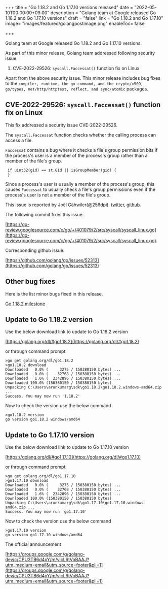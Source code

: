 +++
title = "Go 1.18.2 and Go 1.17.10 versions released"
date = "2022-05-10T00:00:00+09:00"
description = "Golang team at Google released Go 1.18.2 and Go 1.17.10 versions"
draft = "false"
link = "Go 1.18.2 and Go 1.17.10"
image= "images/featured/golangpostimage.png"
enableToc= false

+++

Golang team at Google released Go 1.18.2 and Go 1.17.10 versions.

As part of this minor release, Golang team addressed following security issue. 

1. CVE-2022-29526: `syscall.Faccessat()` function fix on Linux

Apart from the above security issue. This minor release includes bug fixes to the `compiler, runtime, the go command, and the crypto/x509, go/types, net/http/httptest, reflect, and sync/atomic` packages.

## CVE-2022-29526: `syscall.Faccessat()` function fix on Linux

This fix addressed a security issue CVE-2022-29526. 

The `syscall.Faccessat` function checks whether the calling process can access a file.

`Faccessat` contains a bug where it checks a file's group permission bits if the process's user is a member of the process's group rather than a member of the file's group.

```
 if uint32(gid) == st.Gid || isGroupMember(gid) { 
 }
```

Since a process's user is usually a member of the process's group, this causes `Faccessat` to usually check a file's group permissions even if the process's user is not a member of the file's group.

This issue is reported by Joël Gähwiler(@256dpi). [twitter](https://twitter.com/256dpi), [github](https://github.com/256dpi).

The following commit fixes this issue.

[https://go-review.googlesource.com/c/go/+/401079/2/src/syscall/syscall_linux.go](https://go-review.googlesource.com/c/go/+/401079/2/src/syscall/syscall_linux.go).

Corresponding github issue.

[https://github.com/golang/go/issues/52313](https://github.com/golang/go/issues/52313)


## Other bug fixes 

Here is the list minor bugs fixed in this release.

[ Go 1.18.2 milestone](https://github.com/golang/go/issues?q=milestone%3AGo1.18.2+label%3ACherryPickApproved)

## Update to Go 1.18.2 version

Use the below download link to update to Go 1.18.2 version

[https://golang.org/dl/#go1.18.2](https://golang.org/dl/#go1.18.2)

or through command prompt 

```
>go get golang.org/dl/go1.18.2
>go1.18.2 download
Downloaded   0.0% (     3275 / 150380150 bytes) ...
Downloaded   0.0% (    32768 / 150380150 bytes) ...
Downloaded   1.6% (  2342896 / 150380150 bytes) ...
Downloaded 100.0% (150380150 / 150380150 bytes)
Unpacking C:\Users\arunkumarg\sdk\go1.18.2\go1.18.2.windows-amd64.zip ...
Success. You may now run '1.18.2'
```

Now to check the version use the below command

```
>go1.18.2 version
go version go1.18.2 windows/amd64
```

## Update to Go 1.17.10 version

Use the below download link to update to Go 1.17.10 version

[https://golang.org/dl/#go1.17.10](https://golang.org/dl/#go1.17.10)


or through command prompt 

```
>go get golang.org/dl/go1.17.10
>go1.17.10 download
Downloaded   0.0% (     3275 / 150380150 bytes) ...
Downloaded   0.0% (    32768 / 150380150 bytes) ...
Downloaded   1.6% (  2342896 / 150380150 bytes) ...
Downloaded 100.0% (150380150 / 150380150 bytes)
Unpacking C:\Users\arunkumarg\sdk\go1.17.10\go1.17.10.windows-amd64.zip ...
Success. You may now run 'go1.17.10'
```

Now to check the version use the below command

```
>go1.17.10 version
go version go1.17.10 windows/amd64
```

The official announcement

[https://groups.google.com/g/golang-dev/c/CPU3TB6d4oY/m/vicL6tVoBAAJ?utm_medium=email&utm_source=footer&pli=1](https://groups.google.com/g/golang-dev/c/CPU3TB6d4oY/m/vicL6tVoBAAJ?utm_medium=email&utm_source=footer&pli=1)

